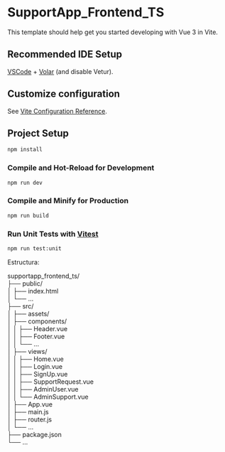 # SupportApp_Frontend_TS

This template should help get you started developing with Vue 3 in Vite.

## Recommended IDE Setup

[VSCode](https://code.visualstudio.com/) + [Volar](https://marketplace.visualstudio.com/items?itemName=Vue.volar) (and disable Vetur).

## Customize configuration

See [Vite Configuration Reference](https://vitejs.dev/config/).

## Project Setup

```sh
npm install
```

### Compile and Hot-Reload for Development

```sh
npm run dev
```

### Compile and Minify for Production

```sh
npm run build
```

### Run Unit Tests with [Vitest](https://vitest.dev/)

```sh
npm run test:unit
```

Estructura:

supportapp_frontend_ts/ <br>
├── public/<br>
│   ├── index.html<br>
│   └── ...<br>
├── src/<br>
│   ├── assets/<br>
│   ├── components/<br>
│   │   ├── Header.vue<br>
│   │   ├── Footer.vue<br>
│   │   └── ...<br>
│   ├── views/<br>
│   │   ├── Home.vue<br>
│   │   ├── Login.vue<br>
│   │   ├── SignUp.vue<br>
│   │   ├── SupportRequest.vue<br>
│   │   ├── AdminUser.vue<br>
│   │   └── AdminSupport.vue<br>
│   ├── App.vue<br>
│   ├── main.js<br>
│   ├── router.js<br>
│   └── ...<br>
├── package.json<br>
└── ...<br>